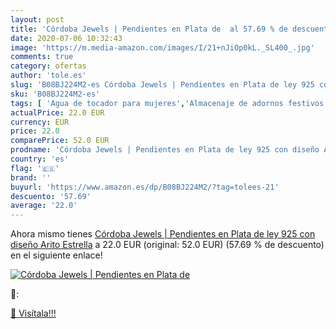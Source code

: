 ```yaml
---
layout: post
title: 'Córdoba Jewels | Pendientes en Plata de  al 57.69 % de descuento'
date: 2020-07-06 10:32:43
image: 'https://m.media-amazon.com/images/I/21+nJiOp0kL._SL400_.jpg'
comments: true
category: ofertas
author: 'tole.es'
slug: 'B08BJ224M2-es Córdoba Jewels | Pendientes en Plata de ley 925 con diseño...'
sku: 'B08BJ224M2-es'
tags: [ 'Agua de tocador para mujeres','Almacenaje de adornos festivos','Almacenamiento y organización','Belleza','Fragancias para mujeres','Hogar y cocina','Iluminación','Iluminación de interior','Iluminación decorativa y para usos específicos de interior','Juguetes','Juguetes electrónicos','Juguetes y juegos','Perfumes y fragancias','Velas eléctricas y LED','Videojuegos para niños','de','ley','plata', ]
actualPrice: 22.0 EUR
currency: EUR
price: 22.0
comparePrice: 52.0 EUR
prodname: 'Córdoba Jewels | Pendientes en Plata de ley 925 con diseño Arito Estrella'
country: 'es'
flag: '🇪🇸'
brand: ''
buyurl: 'https://www.amazon.es/dp/B08BJ224M2/?tag=tolees-21'
descuento: '57.69'
average: '22.0'
---
```


Ahora mismo tienes [Córdoba Jewels | Pendientes en Plata de ley 925 con diseño Arito Estrella](https://www.amazon.es/dp/B08BJ224M2/?tag=tolees-21) a 22.0 EUR (original: 52.0 EUR) (57.69 %  de descuento) en el siguiente enlace!

[![Córdoba Jewels | Pendientes en Plata de ](https://m.media-amazon.com/images/I/21+nJiOp0kL._SL400_.jpg)](https://www.amazon.es/dp/B08BJ224M2/?tag=tolees-21)

🔎:


[🛒 Visítala!!!](https://www.amazon.es/dp/B08BJ224M2/?tag=tolees-21)
